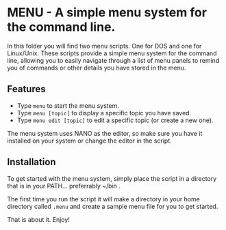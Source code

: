 # MENU - A simple menu system for the command line.

In this folder you will find two menu scripts. One for DOS and one for Linux/Unix. These scripts provide a simple menu system for the command line, allowing you to easily navigate through a list of menu panels to remind you of commands or other details you have stored in the menu.

## Features

- Type `menu` to start the menu system.
- Type `menu [topic]` to display a specific topic you have saved.
- Type `menu edit [topic]` to edit a specific topic (or create a new one).

The menu system uses NANO as the editor, so make sure you have it installed on your system or change the editor in the script.

## Installation

To get started with the menu system, simply place the script in a directory that is in your PATH... preferrably ~/bin .

The first time you run the script it will make a directory in your home directory called `.menu` and create a sample menu file for you to get started.

That is about it. Enjoy!
